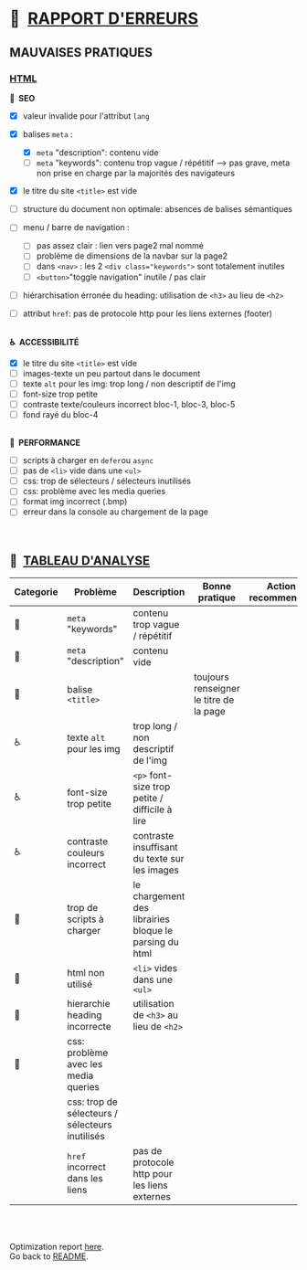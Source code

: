 # :memo:&nbsp; <ins>RAPPORT D'ERREURS</ins>

## MAUVAISES PRATIQUES

### <ins>HTML</ins>

**:mag_right:&nbsp; SEO**

- [x] valeur invalide pour l'attribut `lang`
- [x] balises `meta` :

  - [x] `meta` "description": contenu vide
  - [ ] `meta` "keywords": contenu trop vague / répétitif --> pas grave, meta non prise en charge par la majorités des navigateurs

- [x] le titre du site `<title>` est vide
- [ ] structure du document non optimale: absences de balises sémantiques
- [ ] menu / barre de navigation :
  - [ ] pas assez clair : lien vers page2 mal nommé
  - [ ] problème de dimensions de la navbar sur la page2
  - [ ] dans `<nav>` : les 2 `<div class="keywords">` sont totalement inutiles
  - [ ] `<button>`"toggle navigation" inutile / pas clair
- [ ] hiérarchisation érronée du heading: utilisation de `<h3>` au lieu de `<h2>`
- [ ] attribut `href`: pas de protocole http pour les liens externes (footer)
      <br></br>

**:wheelchair:&nbsp; ACCESSIBILITÉ**

- [x] le titre du site `<title>` est vide
- [ ] images-texte un peu partout dans le document
- [ ] texte `alt` pour les img: trop long / non descriptif de l'img
- [ ] font-size trop petite
- [ ] contraste texte/couleurs incorrect bloc-1, bloc-3, bloc-5
- [ ] fond rayé du bloc-4
      <br></br>

**:rocket:&nbsp; PERFORMANCE**

- [ ] scripts à charger en `defer`ou `async`
- [ ] pas de `<li>` vide dans une `<ul>`
- [ ] css: trop de sélecteurs / sélecteurs inutilisés
- [ ] css: problème avec les media queries
- [ ] format img incorrect (.bmp)
- [ ] erreur dans la console au chargement de la page  
       <br></br>

## :ledger:&nbsp; <ins>TABLEAU D'ANALYSE</ins>

| Categorie    | Problème                                        | Description                                            | Bonne pratique                          | Action recommendée |
| ------------ | ----------------------------------------------- | ------------------------------------------------------ | --------------------------------------- | ------------------ |
| :mag_right:  | `meta` "keywords"                               | contenu trop vague / répétitif                         |
| :mag_right:  | `meta` "description"                            | contenu vide                                           |
| :mag_right:  | balise `<title>`                                |                                                        | toujours renseigner le titre de la page |
| :wheelchair: | texte `alt` pour les img                        | trop long / non descriptif de l'img                    |
| :wheelchair: | font-size trop petite                           | `<p>` font-size trop petite / difficile à lire         |
| :wheelchair: | contraste couleurs incorrect                    | contraste insuffisant du texte sur les images          |
| :rocket:     | trop de scripts à charger                       | le chargement des librairies bloque le parsing du html |
| :rocket:     | html non utilisé                                | `<li>` vides dans une `<ul>`                           |
| :rocket:     | hierarchie heading incorrecte                   | utilisation de `<h3>` au lieu de `<h2>`                |
| :rocket:     | css: problème avec les media queries            |
|              | css: trop de sélecteurs / sélecteurs inutilisés |
|              | `href` incorrect dans les liens                 | pas de protocole http pour les liens externes          |

<br></br>

Optimization report [here](OPTIMIZATION-REPORT.md).  
Go back to [README](../README.md).
